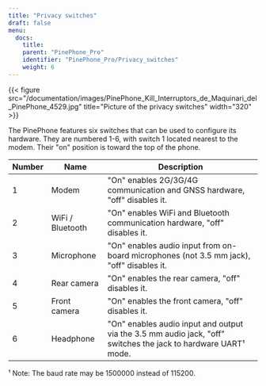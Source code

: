```yaml
---
title: "Privacy switches"
draft: false
menu:
  docs:
    title:
    parent: "PinePhone_Pro"
    identifier: "PinePhone_Pro/Privacy_switches"
    weight: 6
---
```


{{< figure src="/documentation/images/PinePhone_Kill_Interruptors_de_Maquinari_del_PinePhone_4529.jpg" title="Picture of the privacy switches" width="320" >}}

The PinePhone features six switches that can be used to configure its hardware. They are numbered 1-6, with switch 1 located nearest to the modem. Their "on" position is toward the top of the phone.

| Number | Name | Description |
| --- | --- | --- |
| 1 | Modem | "On" enables 2G/3G/4G communication and GNSS hardware, "off" disables it. |
| 2 | WiFi / Bluetooth | "On" enables WiFi and Bluetooth communication hardware, "off" disables it. |
| 3 | Microphone | "On" enables audio input from on-board microphones (not 3.5 mm jack), "off" disables it. |
| 4 | Rear camera | "On" enables the rear camera, "off" disables it. |
| 5 | Front camera | "On" enables the front camera, "off" disables it. |
| 6 | Headphone | "On" enables audio input and output via the 3.5 mm audio jack, "off" switches the jack to hardware UART¹ mode. |

¹ Note: The baud rate may be 1500000 instead of 115200.
